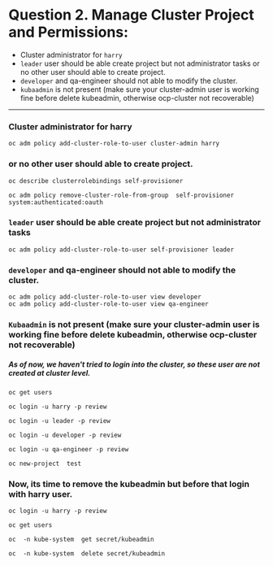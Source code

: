 
# Question 2. Manage Cluster Project and Permissions:
- Cluster administrator for `harry` 
- `leader` user should be able create project but not administrator tasks or no other user should able to create project.
- `developer` and qa-engineer should not able to modify the cluster. 
- `kubaadmin` is  not present  (make sure your cluster-admin user is working fine before delete kubeadmin, otherwise ocp-cluster not recoverable)
---
### Cluster administrator for harry
```
oc adm policy add-cluster-role-to-user cluster-admin harry
```

### or no other user should able to create project.
```
oc describe clusterrolebindings self-provisioner 
```
```
oc adm policy remove-cluster-role-from-group  self-provisioner system:authenticated:oauth
```

### `leader` user should be able create project but not administrator tasks
```
oc adm policy add-cluster-role-to-user self-provisioner leader
```
### `developer` and qa-engineer should not able to modify the cluster.
```
oc adm policy add-cluster-role-to-user view developer
oc adm policy add-cluster-role-to-user view qa-engineer
```
### `Kubaadmin` is  not present  (make sure your cluster-admin user is working fine before delete kubeadmin, otherwise ocp-cluster not recoverable)

##### As of now, we haven't tried to login into the cluster, so these user are not created at cluster level. 
```
oc get users 
```

```
oc login -u harry -p review
```

```
oc login -u leader -p review
```

```
oc login -u developer -p review
```

```
oc login -u qa-engineer -p review
```

```
oc new-project  test
```

### Now, its time to remove the kubeadmin but before that login with harry user. 

```
oc login -u harry -p review
```

```
oc get users 
```

```
oc  -n kube-system  get secret/kubeadmin
```

```
oc  -n kube-system  delete secret/kubeadmin
```



